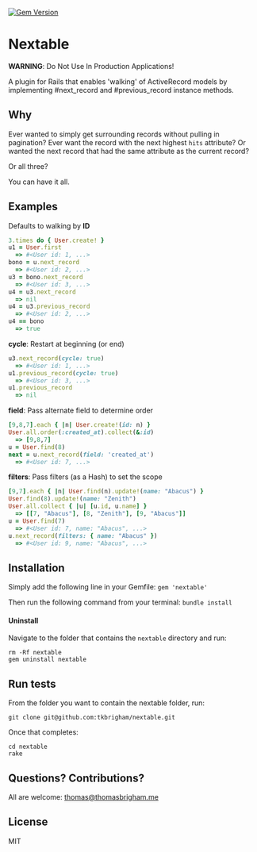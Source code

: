 [![Gem Version](https://badge.fury.io/rb/nextable.svg)](https://badge.fury.io/rb/nextable)

# Nextable
**WARNING**: Do Not Use In Production Applications!

A plugin for Rails that enables 'walking' of ActiveRecord models by
 implementing #next_record and #previous_record instance methods.

## Why

Ever wanted to simply get surrounding records without pulling in pagination?
Ever want the record with the next highest `hits` attribute? Or wanted the next
record that had the same attribute as the current record? 

Or all three?

You can have it all.

## Examples

Defaults to walking by **ID**
```ruby
3.times do { User.create! }
u1 = User.first
  => #<User id: 1, ...>
bono = u.next_record
  => #<User id: 2, ...>
u3 = bono.next_record
  => #<User id: 3, ...>
u4 = u3.next_record
  => nil
u4 = u3.previous_record
  => #<User id: 2, ...>
u4 == bono
  => true
```

**cycle**: Restart at beginning (or end)
```ruby
u3.next_record(cycle: true)
  => #<User id: 1, ...>
u1.previous_record(cycle: true)
  => #<User id: 3, ...>
u1.previous_record
  => nil
```

**field**: Pass alternate field to determine order
```ruby
[9,8,7].each { |n| User.create!(id: n) }
User.all.order(:created_at).collect(&:id)
  => [9,8,7]
u = User.find(8)
next = u.next_record(field: 'created_at')
  => #<User id: 7, ...>
```

**filters**: Pass filters (as a Hash) to set the scope
```ruby
[9,7].each { |n| User.find(n).update!(name: "Abacus") }
User.find(8).update!(name: "Zenith")
User.all.collect { |u| [u.id, u.name] }
  => [[7, "Abacus"], [8, "Zenith"], [9, "Abacus"]]
u = User.find(7)
  => #<User id: 7, name: "Abacus", ...>
u.next_record(filters: { name: "Abacus" })
  => #<User id: 9, name: "Abacus", ...>
```

## Installation

Simply add the following line in your Gemfile:
`gem 'nextable'`

Then run the following command from your terminal:
`bundle install`

#### Uninstall
Navigate to the folder that contains the `nextable` directory and run:
```
rm -Rf nextable
gem uninstall nextable
```

## Run tests

From the folder you want to contain the nextable folder, run:
```
git clone git@github.com:tkbrigham/nextable.git
```
Once that completes:
```
cd nextable
rake
```

## Questions? Contributions?

All are welcome: thomas@thomasbrigham.me

## License

MIT
